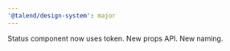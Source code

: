 ```yaml
---
'@talend/design-system': major
---
```


Status component now uses token. New props API. New naming.
